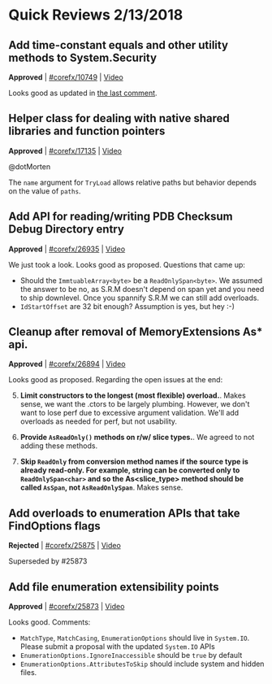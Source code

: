 # Quick Reviews 2/13/2018

## Add time-constant equals and other utility methods to System.Security

**Approved** | [#corefx/10749](https://github.com/dotnet/corefx/issues/10749#issuecomment-365354366) | [Video](https://www.youtube.com/watch?v=4hIcv01O3aQ&t=0h0m0s)

Looks good as updated in [the last comment](https://github.com/dotnet/corefx/issues/10749#issuecomment-365027340).
## Helper class for dealing with native shared libraries and function pointers

**Approved** | [#corefx/17135](https://github.com/dotnet/corefx/issues/17135#issuecomment-365365224) | [Video](https://www.youtube.com/watch?v=4hIcv01O3aQ&t=0h4m50s)

@dotMorten 

The `name` argument for `TryLoad` allows relative paths but behavior depends on the value of `paths`.
## Add API for reading/writing PDB Checksum Debug Directory entry

**Approved** | [#corefx/26935](https://github.com/dotnet/corefx/issues/26935#issuecomment-365370670) | [Video](https://www.youtube.com/watch?v=4hIcv01O3aQ&t=0h40m44s)

We just took a look. Looks good as proposed. Questions that came up:

* Should the `ImmtuableArray<byte>` be a `ReadOnlySpan<byte>`. We assumed the answer to be no, as S.R.M doesn't depend on span yet and you need to ship downlevel. Once you spannify S.R.M we can still add overloads.
* `IdStartOffset` are 32 bit enough? Assumption is yes, but hey :-)
## Cleanup after removal of MemoryExtensions As* api.

**Approved** | [#corefx/26894](https://github.com/dotnet/corefx/issues/26894#issuecomment-365381215) | [Video](https://www.youtube.com/watch?v=4hIcv01O3aQ&t=0h59m53s)

Looks good as proposed. Regarding the open issues at the end:

5. **Limit constructors to the longest (most flexible) overload.**. Makes sense, we want the .ctors to be largely plumbing. However, we don't want to lose perf due to excessive argument validation. We'll add overloads as needed for perf, but not usability.

6. **Provide `AsReadOnly()` methods on r/w/ slice types.**. We agreed to not adding these methods.

7. **Skip `ReadOnly` from conversion method names if the source type is already read-only. For example, string can be converted only to `ReadOnlySpan<char>` and so the As<slice_type> method should be called `AsSpan`, not `AsReadOnlySpan`**. Makes sense.
## Add overloads to enumeration APIs that take FindOptions flags

**Rejected** | [#corefx/25875](https://github.com/dotnet/corefx/issues/25875#issuecomment-365383129) | [Video](https://www.youtube.com/watch?v=4hIcv01O3aQ&t=1h35m56s)

Superseded by #25873
## Add file enumeration extensibility points

**Approved** | [#corefx/25873](https://github.com/dotnet/corefx/issues/25873#issuecomment-365388259) | [Video](https://www.youtube.com/watch?v=4hIcv01O3aQ&t=1h42m24s)

Looks good. Comments:

* `MatchType`, `MatchCasing`, `EnumerationOptions` should live in `System.IO`. Please submit a proposal with the updated `System.IO` APIs
* `EnumerationOptions.IgnoreInaccessible` should be `true` by default
* `EnumerationOptions.AttributesToSkip` should include system and hidden files.
